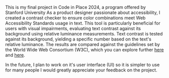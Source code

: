 This is my final project in Code in Place 2024, a program offered by Stanford University
As a product designer passionate about accessibility, I created a contrast checker to ensure color combinations meet Web Accessibility Standards usage in text.
This tool is particularly beneficial for users with visual impairments, evaluating text contrast against its background using relative luminance measurements.
Text contrast is tested against its background, yielding a specific number based on the text's relative luminance.
The results are compared against the guidelines set by the World Wide Web Consortium (W3C), which you can explore further 
[here](https://www.w3.org/WAI/WCAG21/Understanding/contrast-minimum) and [here](https://www.w3.org/TR/WCAG20-TECHS/G17.html). 

In the future, I plan to work on it's user interface (UI) so it is simpler to use for many people
I would greatly appreciate your feedback on the project.
